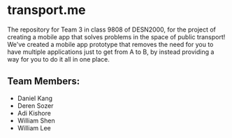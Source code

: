 # transport.me
The repository for Team 3 in class 9808 of DESN2000, for the project of creating a mobile app that solves problems in the space of public transport!
We've created a mobile app prototype that removes the need for you to have multiple applications just to get from A to B, by instead providing a way for you to do it all in one place.

## Team Members:
* Daniel Kang
* Deren Sozer
* Adi Kishore
* William Shen
* William Lee
